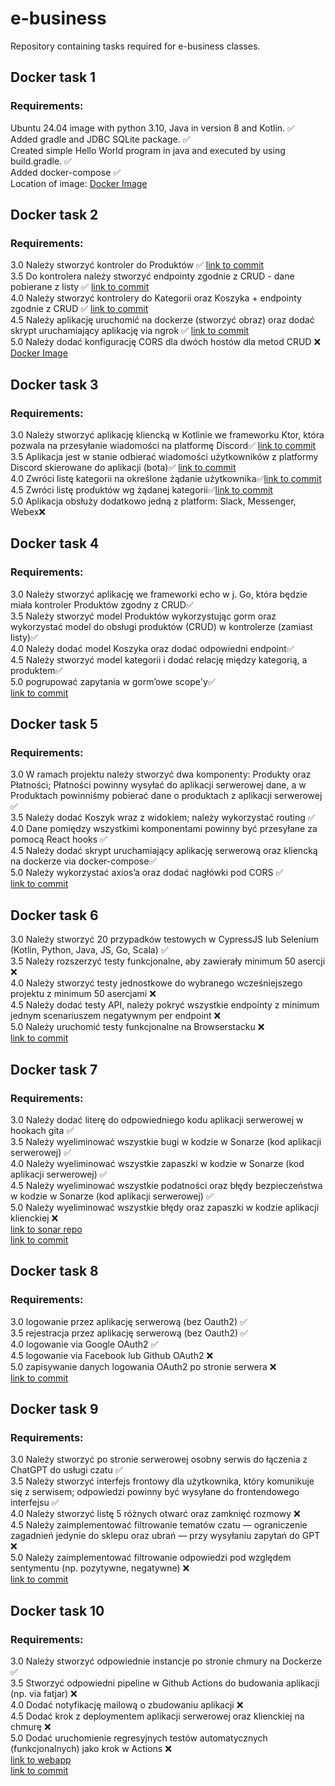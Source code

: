 # e-business
Repository containing tasks required for e-business classes.

## Docker task 1
### Requirements:
Ubuntu 24.04 image with python 3.10, Java in version 8 and Kotlin. ✅<br/>
Added gradle and JDBC SQLite package. ✅<br/>
Created simple Hello World program in java and executed by using build.gradle. ✅<br/>
Added docker-compose ✅<br/>
Location of image:
[Docker Image](https://hub.docker.com/repository/docker/pandoraproject/e-business/general)<br/>

## Docker task 2
### Requirements:
3.0 Należy stworzyć kontroler do Produktów ✅ [link to commit](https://github.com/Pandora-Project/e-business/commit/b2e689bfa148baeec9d0ac839a2044a31f4cc10c) <br/>
3.5 Do kontrolera należy stworzyć endpointy zgodnie z CRUD - dane
pobierane z listy ✅ [link to commit](https://github.com/Pandora-Project/e-business/commit/b2e689bfa148baeec9d0ac839a2044a31f4cc10c) <br/>
4.0 Należy stworzyć kontrolery do Kategorii oraz Koszyka + endpointy
zgodnie z CRUD ✅ [link to commit](https://github.com/Pandora-Project/e-business/commit/7adf1ef989288b8467f8a8da594271885ac96637) <br/>
4.5 Należy aplikację uruchomić na dockerze (stworzyć obraz) oraz dodać
skrypt uruchamiający aplikację via ngrok ✅ [link to commit](https://github.com/Pandora-Project/e-business/commit/5d82f2fbd6d1fff34bf37f5d9f91923b71864b31) <br/>
5.0 Należy dodać konfigurację CORS dla dwóch hostów dla metod CRUD ❌ <br/>
[Docker Image](https://hub.docker.com/repository/docker/pandoraproject/scala-crud/general)<br/>

## Docker task 3
### Requirements:
3.0 Należy stworzyć aplikację kliencką w Kotlinie we frameworku Ktor,
która pozwala na przesyłanie wiadomości na platformę Discord✅ [link to commit](https://github.com/Pandora-Project/e-business/commit/fbac22d4dfe92683b1e6492eeb34c475aab864c4)<br/>
3.5 Aplikacja jest w stanie odbierać wiadomości użytkowników z
platformy Discord skierowane do aplikacji (bota)✅ [link to commit](https://github.com/Pandora-Project/e-business/commit/fbac22d4dfe92683b1e6492eeb34c475aab864c4)<br/>
4.0 Zwróci listę kategorii na określone żądanie użytkownika✅[link to commit](https://github.com/Pandora-Project/e-business/commit/6a42513d11c85a82ab87c34f2c1183093602a380)<br/>
4.5 Zwróci listę produktów wg żądanej kategorii✅[link to commit](https://github.com/Pandora-Project/e-business/commit/6a42513d11c85a82ab87c34f2c1183093602a380)<br/>
5.0 Aplikacja obsłuży dodatkowo jedną z platform: Slack, Messenger,<br/>
Webex❌<br/>

## Docker task 4
### Requirements:
3.0 Należy stworzyć aplikację we frameworki echo w j. Go, która będzie
miała kontroler Produktów zgodny z CRUD✅<br/>
3.5 Należy stworzyć model Produktów wykorzystując gorm oraz
wykorzystać model do obsługi produktów (CRUD) w kontrolerze (zamiast
listy)✅<br/>
4.0 Należy dodać model Koszyka oraz dodać odpowiedni endpoint✅<br/>
4.5 Należy stworzyć model kategorii i dodać relację między kategorią,
a produktem✅<br/>
5.0 pogrupować zapytania w gorm’owe scope'y✅<br/>
[link to commit](https://github.com/Pandora-Project/e-business/commit/36cc40a43fb0875538727a74edd681f858cf850d)

## Docker task 5
### Requirements:
3.0 W ramach projektu należy stworzyć dwa komponenty: Produkty oraz
Płatności; Płatności powinny wysyłać do aplikacji serwerowej dane, a w
Produktach powinniśmy pobierać dane o produktach z aplikacji
serwerowej ✅<br/>
3.5 Należy dodać Koszyk wraz z widokiem; należy wykorzystać routing ✅<br/>
4.0 Dane pomiędzy wszystkimi komponentami powinny być przesyłane za
pomocą React hooks ✅<br/>
4.5 Należy dodać skrypt uruchamiający aplikację serwerową oraz
kliencką na dockerze via docker-compose✅<br/>
5.0 Należy wykorzystać axios’a oraz dodać nagłówki pod CORS ✅<br/>
[link to commit](https://github.com/Pandora-Project/e-business/commit/090e5de4d02b8bd97cec63e206e1695723cf2033)<br/>

## Docker task 6
3.0 Należy stworzyć 20 przypadków testowych w CypressJS lub Selenium
(Kotlin, Python, Java, JS, Go, Scala)  ✅<br/>
3.5 Należy rozszerzyć testy funkcjonalne, aby zawierały minimum 50
asercji  ❌<br/>
4.0 Należy stworzyć testy jednostkowe do wybranego wcześniejszego
projektu z minimum 50 asercjami ❌<br/>
4.5 Należy dodać testy API, należy pokryć wszystkie endpointy z
minimum jednym scenariuszem negatywnym per endpoint ❌<br/>
5.0 Należy uruchomić testy funkcjonalne na Browserstacku ❌<br/>
[link to commit](https://github.com/Pandora-Project/e-business/commit/0c7d91bd56debbee8dffff9298121ac3ffc62138)<br/>

## Docker task 7
### Requirements:
3.0 Należy dodać literę do odpowiedniego kodu aplikacji serwerowej w hookach gita ✅<br/>
3.5 Należy wyeliminować wszystkie bugi w kodzie w Sonarze (kod aplikacji serwerowej) ✅<br/>
4.0 Należy wyeliminować wszystkie zapaszki w kodzie w Sonarze (kod aplikacji serwerowej) ✅<br/>
4.5 Należy wyeliminować wszystkie podatności oraz błędy bezpieczeństwa w kodzie w Sonarze (kod aplikacji serwerowej) ✅<br/>
5.0 Należy wyeliminować wszystkie błędy oraz zapaszki w kodzie aplikacji klienckiej ❌<br/>
[link to sonar repo](https://github.com/Pandora-Project/Go-backend)<br/>
[link to commit](https://github.com/Pandora-Project/e-business/commit/3a36ab61e8774e914e0eb7fa6ae09c2f7be9a35b)<br/>

## Docker task 8
### Requirements:
3.0 logowanie przez aplikację serwerową (bez Oauth2) ✅<br/>
3.5 rejestracja przez aplikację serwerową (bez Oauth2) ✅<br/>
4.0 logowanie via Google OAuth2 ✅<br/>
4.5 logowanie via Facebook lub Github OAuth2 ❌<br/>
5.0 zapisywanie danych logowania OAuth2 po stronie serwera ❌<br/>
[link to commit](https://github.com/Pandora-Project/e-business/commit/0c7d91bd56debbee8dffff9298121ac3ffc62138)<br/>

## Docker task 9
### Requirements:
3.0 Należy stworzyć po stronie serwerowej osobny serwis do łączenia z ChatGPT do usługi czatu ✅<br/>
3.5 Należy stworzyć interfejs frontowy dla użytkownika, który komunikuje się z serwisem; odpowiedzi powinny być wysyłane do frontendowego interfejsu ✅<br/>
4.0 Należy stworzyć listę 5 różnych otwarć oraz zamknięć rozmowy ❌<br/>
4.5 Należy zaimplementować filtrowanie tematów czatu — ograniczenie zagadnień jedynie do sklepu oraz ubrań — przy wysyłaniu zapytań do GPT ❌<br/>
5.0 Należy zaimplementować filtrowanie odpowiedzi pod względem sentymentu (np. pozytywne, negatywne) ❌<br/>
[link to commit](https://github.com/Pandora-Project/e-business/commit/f420b9f2b86b32433b34ceda74c3ebd439980b99)<br/>

## Docker task 10
### Requirements:
3.0 Należy stworzyć odpowiednie instancje po stronie chmury na Dockerze ✅ <br/>
3.5 Stworzyć odpowiedni pipeline w Github Actions do budowania aplikacji (np. via fatjar) ❌ <br/>
4.0 Dodać notyfikację mailową o zbudowaniu aplikacji ❌ <br/>
4.5 Dodać krok z deploymentem aplikacji serwerowej oraz klienckiej na chmurę ❌ <br/>
5.0 Dodać uruchomienie regresyjnych testów automatycznych (funkcjonalnych) jako krok w Actions ❌<br/>
[link to webapp](https://frontend-s78g.onrender.com/) <br/>
[link to commit](https://github.com/Pandora-Project/e-business/commit/d27f4063cd03ddce4d5ef40961c3e740798aee2f) <br/>
